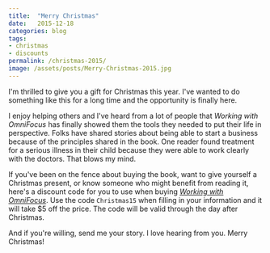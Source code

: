 ```yaml
---
title:  "Merry Christmas"
date:   2015-12-18
categories: blog
tags:
- christmas
- discounts
permalink: /christmas-2015/
image: /assets/posts/Merry-Christmas-2015.jpg
---
```


I'm thrilled to give you a gift for Christmas this year. I've wanted to do something like this for a long time and the opportunity is finally here.
<!--more-->

I enjoy helping others and I've heard from a lot of people that _Working with OmniFocus_ has finally showed them the tools they needed to put their life in perspective. Folks have shared stories about being able to start a business because of the principles shared in the book. One reader found treatment for a serious illness in their child because they were able to work clearly with the doctors. That blows my mind.

If you've been on the fence about buying the book, want to give yourself a Christmas present, or know someone who might benefit from reading it, here's a discount code for you to use when buying [_Working with OmniFocus_](https://tools.joebuhlig.com/working-with-omnifocus/). Use the code `Christmas15` when filling in your information and it will take $5 off the price. The code will be valid through the day after Christmas.

And if you're willing, send me your story. I love hearing from you. Merry Christmas!
